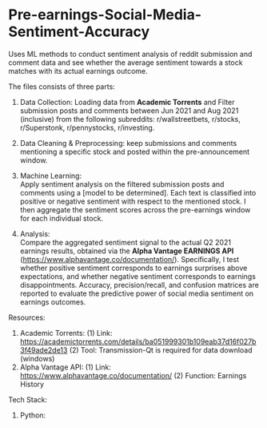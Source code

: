 # Pre-earnings-Social-Media-Sentiment-Accuracy
Uses ML methods to conduct sentiment analysis of reddit submission and comment data and see whether the average sentiment towards a stock matches with its actual earnings outcome.

The files consists of three parts:
1. Data Collection: Loading data from **Academic Torrents** and Filter submission posts and comments between Jun 2021 and Aug 2021 (inclusive) from the following subreddits: r/wallstreetbets, r/stocks, r/Superstonk, r/pennystocks, r/investing.
2. Data Cleaning & Preprocessing: keep submissions and comments mentioning a specific stock and posted within the pre-announcement window.
3. Machine Learning:  
Apply sentiment analysis on the filtered submission posts and comments using a [model to be determined]. Each text is classified into positive or negative sentiment with respect to the mentioned stock. I then aggregate the sentiment scores across the pre-earnings window for each individual stock.

4. Analysis:  
Compare the aggregated sentiment signal to the actual Q2 2021 earnings results, obtained via the **Alpha Vantage EARNINGS API** (https://www.alphavantage.co/documentation/). Specifically, I test whether positive sentiment corresponds to earnings surprises above expectations, and whether negative sentiment corresponds to earnings disappointments. Accuracy, precision/recall, and confusion matrices are reported to evaluate the predictive power of social media sentiment on earnings outcomes.


Resources:
1. Academic Torrents:
   (1) Link: https://academictorrents.com/details/ba051999301b109eab37d16f027b3f49ade2de13 
   (2) Tool: Transmission-Qt is required for data download (windows)
2. Alpha Vantage API:
   (1) Link: https://www.alphavantage.co/documentation/
   (2) Function: Earnings History

Tech Stack:
1. Python: 

